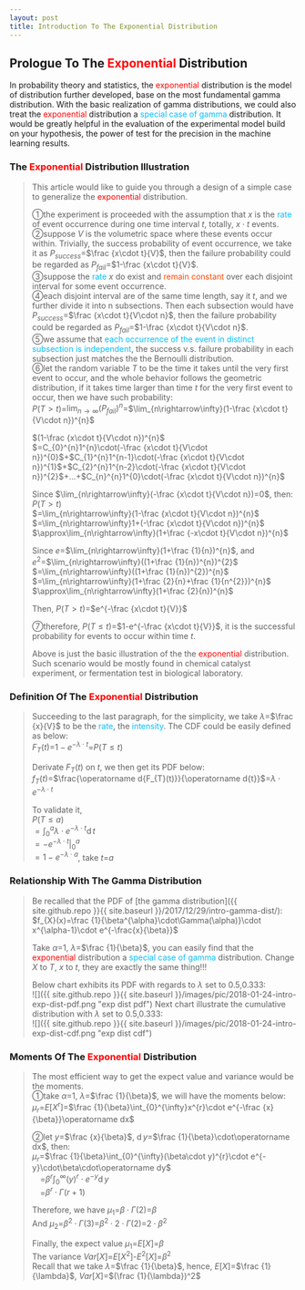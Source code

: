 ```yaml
---
layout: post
title: Introduction To The Exponential Distribution
---
```


## Prologue To The <font color="Red">Exponential</font> Distribution
<p class="message">
In probability theory and statistics, the <font color="Red">exponential</font> distribution is the model of distribution further developed, base on the most fundamental gamma distribution.  
With the basic realization of gamma distributions, we could also treat the <font color="Red">exponential</font> distribution a <font color="DeepSkyBlue">special case of gamma</font> distribution.  
It would be greatly helpful in the evaluation of the experimental model build on your hypothesis, the power of test for the precision in the machine learning results.   
</p>

### The <font color="Red">Exponential</font> Distribution Illustration
>This article would like to guide you through a design of a simple case to generalize the <font color="Red">exponential</font> distribution.  
>
>&#10112;the experiment is proceeded with the assumption that $x$ is the <font color="DeepSkyBlue">rate</font> of event occurrence during one time interval $t$, totally, $x\cdot t$ events.  
>&#10113;suppose $V$ is the volumetric space where these events occur within.  Trivially, the success probability of event occurrence, we take it as $P_{success}$=$\frac {x\cdot t}{V}$, then the failure probability could be regarded as $P_{fail}$=$1-\frac {x\cdot t}{V}$.  
>&#10114;suppose the <font color="DeepSkyBlue">rate</font> $x$ do exist and <font color="OrangeRed">remain constant</font> over each disjoint interval for some event occurrence.  
>&#10115;each disjoint interval are of the same time length, say it $t$, and we further divide it into n subsections.  Then each subsection would have $P_{success}$=$\frac {x\cdot t}{V\cdot n}$, then the failure probability could be regarded as $P_{fail}$=$1-\frac {x\cdot t}{V\cdot n}$.  
>&#10116;we assume that <font color="DeepSkyBlue">each occurrence of the event in distinct subsection is independent</font>, the success v.s. failure probability in each subsection just matches the the Bernoulli distribution.  
>&#10117;let the random variable $T$ to be the time it takes until the very first event to occur, and the whole behavior follows the geometric distribution, if it takes time larger than time $t$ for the very first event to occur, then we have such probability:  
>$P(T>t)$=$\lim_{n\rightarrow\infty}(P_{fail})^{n}$=$\lim_{n\rightarrow\infty}(1-\frac {x\cdot t}{V\cdot n})^{n}$  
>
>$(1-\frac {x\cdot t}{V\cdot n})^{n}$  
>$=C_{0}^{n}1^{n}\cdot(-\frac {x\cdot t}{V\cdot n})^{0}$+$C_{1}^{n}1^{n-1}\cdot(-\frac {x\cdot t}{V\cdot n})^{1}$+$C_{2}^{n}1^{n-2}\cdot(-\frac {x\cdot t}{V\cdot n})^{2}$+...+$C_{n}^{n}1^{0}\cdot(-\frac {x\cdot t}{V\cdot n})^{n}$  
>
>Since $\lim_{n\rightarrow\infty}(-\frac {x\cdot t}{V\cdot n})=0$, then:  
>$P(T>t)$  
>$=\lim_{n\rightarrow\infty}(1-\frac {x\cdot t}{V\cdot n})^{n}$  
>$=\lim_{n\rightarrow\infty}1+(-\frac {x\cdot t}{V\cdot n})^{n}$  
>$\approx\lim_{n\rightarrow\infty}(1+\frac {-x\cdot t}{V\cdot n})^{n}$  
>
>Since $e$=$\lim_{n\rightarrow\infty}(1+\frac {1}{n})^{n}$, and  
>$e^{2}$=$\lim_{n\rightarrow\infty}((1+\frac {1}{n})^{n})^{2}$  
>$=\lim_{n\rightarrow\infty}((1+\frac {1}{n})^{2})^{n}$  
>$=\lim_{n\rightarrow\infty}(1+\frac {2}{n}+\frac {1}{n^{2}})^{n}$  
>$\approx\lim_{n\rightarrow\infty}(1+\frac {2}{n})^{n}$
>
>Then, $P(T>t)$=$e^{-\frac {x\cdot t}{V}}$  
>
>&#10118;therefore, $P(T\le t)$=$1-e^{-\frac {x\cdot t}{V}}$, it is the successful probability for events to occur within time $t$.  
>
>Above is just the basic illustration of the the <font color="Red">exponential</font> distribution.  Such scenario would be mostly found in chemical catalyst experiment, or fermentation test in biological laboratory.  

### Definition Of The <font color="Red">Exponential</font> Distribution
>Succeeding to the last paragraph, for the simplicity, we take $\lambda$=$\frac {x}{V}$ to be the <font color="DeepSkyBlue">rate</font>, the <font color="DeepSkyBlue">intensity</font>.  The CDF could be easily defined as below:  
>$F_{T}(t)$=$1-e^{-\lambda\cdot t}$=$P(T\le t)$  
>
>Derivate $F_{T}(t)$ on $t$, we then get its PDF below:  
>$f_{T}(t)$=$\frac{\operatorname d{F_{T}(t)}}{\operatorname d{t}}$=$\lambda\cdot e^{-\lambda\cdot t}$  
>
>To validate it,  
>$P(T\le a)$  
>$=\int_{0}^{a}\lambda\cdot e^{-\lambda\cdot t}\operatorname dt$  
>$=-e^{-\lambda\cdot t}\vert_{0}^{a}$  
>$=1-e^{-\lambda\cdot a}$, take $t$=$a$  

### Relationship With The Gamma Distribution
>Be recalled that the PDF of [the gamma distribution]({{ site.github.repo }}{{ site.baseurl }}/2017/12/29/intro-gamma-dist/):  
>$f_{X}(x)=\frac {1}{\beta^{\alpha}\cdot\Gamma(\alpha)}\cdot x^{\alpha-1}\cdot e^{-\frac{x}{\beta}}$  
>
>Take $\alpha$=$1$, $\lambda$=$\frac {1}{\beta}$, you can easily find that the <font color="Red">exponential</font> distribution a <font color="DeepSkyBlue">special case of gamma</font> distribution. Change $X$ to $T$, $x$ to $t$, they are exactly the same thing!!!  
>
>Below chart exhibits its PDF with regards to $\lambda$ set to $0.5$,$0.333$:  
![]({{ site.github.repo }}{{ site.baseurl }}/images/pic/2018-01-24-intro-exp-dist-pdf.png "exp dist pdf")
>Next chart illustrate the cumulative distribution with $\lambda$ set to $0.5$,$0.333$:  
![]({{ site.github.repo }}{{ site.baseurl }}/images/pic/2018-01-24-intro-exp-dist-cdf.png "exp dist cdf")

### Moments Of The <font color="Red">Exponential</font> Distribution
>The most efficient way to get the expect value and variance would be the moments.  
>&#10112;take $\alpha$=$1$, $\lambda$=$\frac {1}{\beta}$, we will have the moments below:  
>$\mu_{r}$=$E\lbrack X^{r}\rbrack$=$\frac {1}{\beta}\int_{0}^{\infty}x^{r}\cdot e^{-\frac {x}{\beta}}\operatorname dx$  
>
>&#10113;let $y$=$\frac {x}{\beta}$, $\operatorname dy$=$\frac {1}{\beta}\cdot\operatorname dx$, then:  
>$\mu_{r}$=$\frac {1}{\beta}\int_{0}^{\infty}(\beta\cdot y)^{r}\cdot e^{-y}\cdot\beta\cdot\operatorname dy$  
>$\;\;\;\;$=$\beta^{r}\int_{0}^{\infty}(y)^{r}\cdot e^{-y}\operatorname dy$  
>$\;\;\;\;$=$\beta^{r}\cdot\Gamma(r+1)$  
>
>Therefore, we have $\mu_1$=$\beta\cdot\Gamma(2)$=$\beta$  
>And $\mu_2$=$\beta^{2}\cdot\Gamma(3)$=$\beta^{2}\cdot 2\cdot\Gamma(2)$=$2\cdot\beta^{2}$  
>
>Finally, the expect value $\mu_{1}$=$E\lbrack X\rbrack$=$\beta$  
>The variance $Var\lbrack X\rbrack$=$E\lbrack X^2\rbrack$-$E^2\lbrack X\rbrack$=$\beta^{2}$  
>Recall that we take $\lambda$=$\frac {1}{\beta}$, hence, $E\lbrack X\rbrack$=$\frac {1}{\lambda}$, $Var\lbrack X\rbrack$=$(\frac {1}{\lambda})^2$  

<!-- Γ -->
<!-- \frac{\Gamma(k + n)}{\Gamma(n)} \frac{1}{r^k}  -->
<!-- \mbox{\large$\vert$}\nolimits_0^\infty -->
<!-- \vert_0^\infty -->
<!-- &prime; ′ -->
<!-- &Prime; ″ -->
<!-- \overline{X_n} -->
<!-- \frac{{\overline {X_n}}-\mu}{S/\sqrt n} -->
<!-- \lim_{t\rightarrow\infty} -->

<!-- Notes -->
<!-- <font color="OrangeRed">items, verb, to make it the focus</font> -->
<!-- <font color="Red">KKT</font> -->
<!-- <font color="Red">SMO heuristics</font> -->
<!-- <font color="Red">F</font> distribution -->
<!-- <font color="Red">t</font> distribution -->
<!-- <font color="DeepSkyBlue">suggested item, soft item</font> -->
<!-- <font color="RoyalBlue">old alpha</font> -->
<!-- <font color="Green">new alpha</font> -->

<!-- <font color="DeepPink">positive conclusion, finding</font> -->
<!-- <font color="RosyBrown">negative conclusion, finding</font> -->

<!-- <font color="#00ADAD">policy</font> -->
<!-- <font color="#6100A8">full observable</font> -->
<!-- <font color="#FFAC12">partial observable</font> -->
<!-- <font color="#EB00EB">stochastic</font> -->
<!-- <font color="#8400E6">state transition</font> -->
<!-- <font color="#D600D6">discount factor gamma $\gamma$</font> -->
<!-- <font color="#D600D6">$V(S)$</font> -->
<!-- <font color="#9300FF">immediate reward R(S)</font> -->

<!-- https://www.medcalc.org/manual/gamma_distribution_functions.php -->
<!-- https://www.statlect.com/probability-distributions/student-t-distribution#hid5 -->